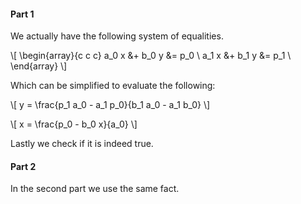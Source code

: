 #### Part 1

We actually have the following system of equalities.

\\[
\begin{array}{c c c}
  a_0 x &+ b_0 y  &= p_0 \\
  a_1 x &+ b_1 y  &= p_1 \\
\end{array}
\\]

Which can be simplified to evaluate the following:

\\[
  y = \frac{p_1 a_0 - a_1 p_0}{b_1 a_0 - a_1 b_0}
\\]

\\[
  x = \frac{p_0 - b_0 x}{a_0}
\\]

Lastly we check if it is indeed true.

#### Part 2

In the second part we use the same fact.
